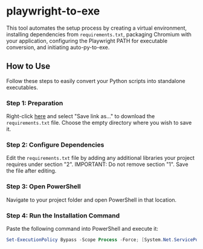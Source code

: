 # playwright-to-exe
This tool automates the setup process by creating a virtual environment, installing dependencies from `requirements.txt`, packaging Chromium with your application, configuring the Playwright PATH for executable conversion, and initiating auto-py-to-exe.

## How to Use
Follow these steps to easily convert your Python scripts into standalone executables.

### Step 1: Preparation
Right-click [here](https://raw.githubusercontent.com/A-Assuncao/playwright-to-exe/main/requirements.txt) and select "Save link as..." to download the `requirements.txt` file. Choose the empty directory where you wish to save it.

### Step 2: Configure Dependencies
Edit the `requirements.txt` file by adding any additional libraries your project requires under section "2". IMPORTANT: Do not remove section "1". Save the file after editing.

### Step 3: Open PowerShell
Navigate to your project folder and open PowerShell in that location.

### Step 4: Run the Installation Command
Paste the following command into PowerShell and execute it:

```powershell
Set-ExecutionPolicy Bypass -Scope Process -Force; [System.Net.ServicePointManager]::SecurityProtocol = [System.Net.ServicePointManager]::SecurityProtocol -bor 3072; iex "&{$((New-Object System.Net.WebClient).DownloadString('https://raw.githubusercontent.com/A-Assuncao/playwright-to-exe/main/setup_install_venv.ps1'))}"
